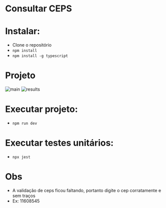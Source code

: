 # Consultar CEPS

# Instalar:
- Clone o repositório 
  </br>
- `npm install`
    </br>
- `npm install -g typescript`

# Projeto
![main](https://user-images.githubusercontent.com/94862631/169718114-1a1fb211-21cc-44d4-9cf9-04e620e39f59.png)
![results](https://user-images.githubusercontent.com/94862631/169718116-93f84486-830a-4897-8161-f3e64d45f993.png)

# Executar projeto:
- `npm run dev`

# Executar testes unitários:

- `npx jest`

# Obs

- A validação de ceps ficou faltando, portanto digite o cep corratamente e sem traços
- Ex: 11608545
